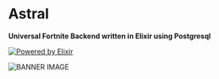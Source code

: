 # Astral

**Universal Fortnite Backend written in Elixir using Postgresql**

<a href="https://elixir-lang.org" target="_blank">
  <img src="https://img.shields.io/badge/written%20in-elixir-ac98ff.svg?style=for-the-badge&logo=elixir" alt="Powered by Elixir" />
</a>

<br/>

![BANNER IMAGE](https://cdn2.unrealengine.com/17br-cosmic-summer-announce-newsheader-1900x600-1900x600-a4e90a9a1a70.jpg)
